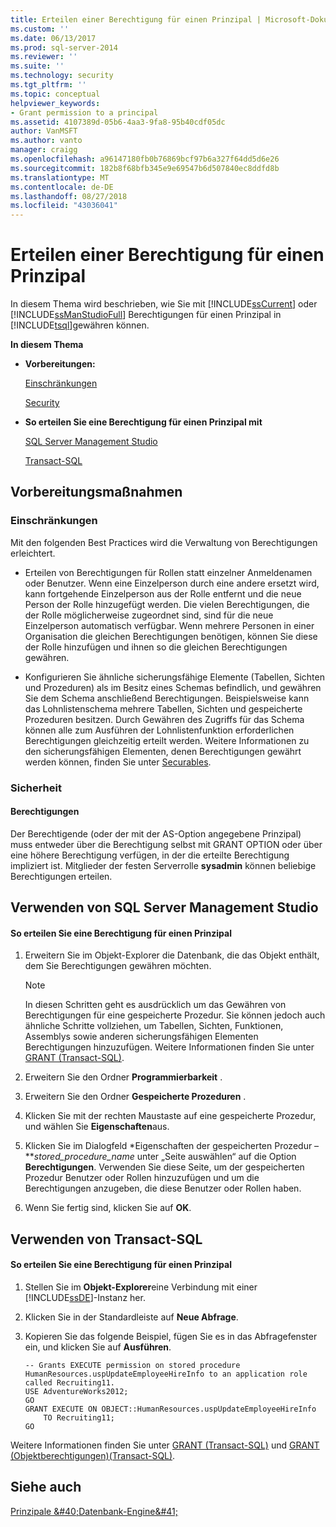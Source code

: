```yaml
---
title: Erteilen einer Berechtigung für einen Prinzipal | Microsoft-Dokumentation
ms.custom: ''
ms.date: 06/13/2017
ms.prod: sql-server-2014
ms.reviewer: ''
ms.suite: ''
ms.technology: security
ms.tgt_pltfrm: ''
ms.topic: conceptual
helpviewer_keywords:
- Grant permission to a principal
ms.assetid: 4107389d-05b6-4aa3-9fa8-95b40cdf05dc
author: VanMSFT
ms.author: vanto
manager: craigg
ms.openlocfilehash: a96147180fb0b76869bcf97b6a327f64dd5d6e26
ms.sourcegitcommit: 182b8f68bfb345e9e69547b6d507840ec8ddfd8b
ms.translationtype: MT
ms.contentlocale: de-DE
ms.lasthandoff: 08/27/2018
ms.locfileid: "43036041"
---
```

# <a name="grant-a-permission-to-a-principal"></a>Erteilen einer Berechtigung für einen Prinzipal
  In diesem Thema wird beschrieben, wie Sie mit [!INCLUDE[ssCurrent](../../../includes/sscurrent-md.md)] oder [!INCLUDE[ssManStudioFull](../../../includes/ssmanstudiofull-md.md)] Berechtigungen für einen Prinzipal in [!INCLUDE[tsql](../../../includes/tsql-md.md)]gewähren können.  
  
 **In diesem Thema**  
  
-   **Vorbereitungen:**  
  
     [Einschränkungen](#Restrictions)  
  
     [Security](#Security)  
  
-   **So erteilen Sie eine Berechtigung für einen Prinzipal mit**  
  
     [SQL Server Management Studio](#SSMSProcedure)  
  
     [Transact-SQL](#TsqlProcedure)  
  
##  <a name="BeforeYouBegin"></a> Vorbereitungsmaßnahmen  
  
###  <a name="Restrictions"></a> Einschränkungen  
 Mit den folgenden Best Practices wird die Verwaltung von Berechtigungen erleichtert.  
  
-   Erteilen von Berechtigungen für Rollen statt einzelner Anmeldenamen oder Benutzer. Wenn eine Einzelperson durch eine andere ersetzt wird, kann fortgehende Einzelperson aus der Rolle entfernt und die neue Person der Rolle hinzugefügt werden. Die vielen Berechtigungen, die der Rolle möglicherweise zugeordnet sind, sind für die neue Einzelperson automatisch verfügbar. Wenn mehrere Personen in einer Organisation die gleichen Berechtigungen benötigen, können Sie diese der Rolle hinzufügen und ihnen so die gleichen Berechtigungen gewähren.  
  
-   Konfigurieren Sie ähnliche sicherungsfähige Elemente (Tabellen, Sichten und Prozeduren) als im Besitz eines Schemas befindlich, und gewähren Sie dem Schema anschließend Berechtigungen. Beispielsweise kann das Lohnlistenschema mehrere Tabellen, Sichten und gespeicherte Prozeduren besitzen. Durch Gewähren des Zugriffs für das Schema können alle zum Ausführen der Lohnlistenfunktion erforderlichen Berechtigungen gleichzeitig erteilt werden. Weitere Informationen zu den sicherungsfähigen Elementen, denen Berechtigungen gewährt werden können, finden Sie unter [Securables](../securables.md).  
  
###  <a name="Security"></a> Sicherheit  
  
####  <a name="Permissions"></a> Berechtigungen  
 Der Berechtigende (oder der mit der AS-Option angegebene Prinzipal) muss entweder über die Berechtigung selbst mit GRANT OPTION oder über eine höhere Berechtigung verfügen, in der die erteilte Berechtigung impliziert ist. Mitglieder der festen Serverrolle **sysadmin** können beliebige Berechtigungen erteilen.  
  
##  <a name="SSMSProcedure"></a> Verwenden von SQL Server Management Studio  
  
#### <a name="to-grant-permission-to-a-principal"></a>So erteilen Sie eine Berechtigung für einen Prinzipal  
  
1.  Erweitern Sie im Objekt-Explorer die Datenbank, die das Objekt enthält, dem Sie Berechtigungen gewähren möchten.  
  
    > [!NOTE]  
    >  In diesen Schritten geht es ausdrücklich um das Gewähren von Berechtigungen für eine gespeicherte Prozedur. Sie können jedoch auch ähnliche Schritte vollziehen, um Tabellen, Sichten, Funktionen, Assemblys sowie anderen sicherungsfähigen Elementen Berechtigungen hinzuzufügen. Weitere Informationen finden Sie unter [GRANT &#40;Transact-SQL&#41;](/sql/t-sql/statements/grant-transact-sql).  
  
2.  Erweitern Sie den Ordner **Programmierbarkeit** .  
  
3.  Erweitern Sie den Ordner **Gespeicherte Prozeduren** .  
  
4.  Klicken Sie mit der rechten Maustaste auf eine gespeicherte Prozedur, und wählen Sie **Eigenschaften**aus.  
  
5.  Klicken Sie im Dialogfeld *Eigenschaften der gespeicherten Prozedur –***stored_procedure_name* unter „Seite auswählen“ auf die Option **Berechtigungen**. Verwenden Sie diese Seite, um der gespeicherten Prozedur Benutzer oder Rollen hinzuzufügen und um die Berechtigungen anzugeben, die diese Benutzer oder Rollen haben.  
  
6.  Wenn Sie fertig sind, klicken Sie auf **OK**.  
  
##  <a name="TsqlProcedure"></a> Verwenden von Transact-SQL  
  
#### <a name="to-grant-permission-to-a-principal"></a>So erteilen Sie eine Berechtigung für einen Prinzipal  
  
1.  Stellen Sie im **Objekt-Explorer**eine Verbindung mit einer [!INCLUDE[ssDE](../../../includes/ssde-md.md)]-Instanz her.  
  
2.  Klicken Sie in der Standardleiste auf **Neue Abfrage**.  
  
3.  Kopieren Sie das folgende Beispiel, fügen Sie es in das Abfragefenster ein, und klicken Sie auf **Ausführen**.  
  
    ```  
    -- Grants EXECUTE permission on stored procedure HumanResources.uspUpdateEmployeeHireInfo to an application role called Recruiting11.   
    USE AdventureWorks2012;  
    GO  
    GRANT EXECUTE ON OBJECT::HumanResources.uspUpdateEmployeeHireInfo  
        TO Recruiting11;  
    GO  
    ```  
  
 Weitere Informationen finden Sie unter [GRANT &#40;Transact-SQL&#41;](/sql/t-sql/statements/grant-transact-sql) und [GRANT (Objektberechtigungen)&#40;Transact-SQL&#41;](/sql/t-sql/statements/grant-object-permissions-transact-sql).  
  
## <a name="see-also"></a>Siehe auch  
 [Prinzipale &amp;#40;Datenbank-Engine&amp;#41;](principals-database-engine.md)  
  
  
